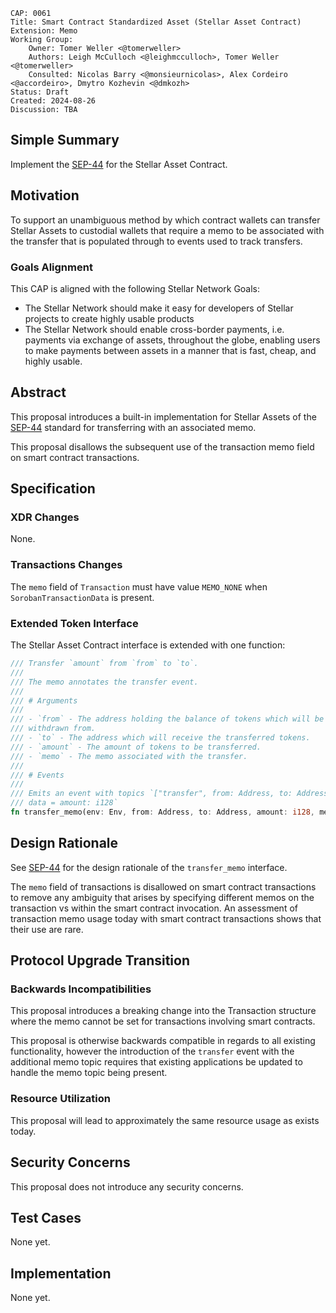 ```
CAP: 0061
Title: Smart Contract Standardized Asset (Stellar Asset Contract) Extension: Memo
Working Group:
    Owner: Tomer Weller <@tomerweller>
    Authors: Leigh McCulloch <@leighmcculloch>, Tomer Weller <@tomerweller>
    Consulted: Nicolas Barry <@monsieurnicolas>, Alex Cordeiro <@accordeiro>, Dmytro Kozhevin <@dmkozh>
Status: Draft
Created: 2024-08-26
Discussion: TBA
```

## Simple Summary

Implement the [SEP-44] for the Stellar Asset Contract.

## Motivation

To support an unambiguous method by which contract wallets can transfer Stellar Assets to custodial wallets that require
a memo to be associated with the transfer that is populated through to events used to track transfers.

### Goals Alignment

This CAP is aligned with the following Stellar Network Goals:

- The Stellar Network should make it easy for developers of Stellar projects to create highly usable products
- The Stellar Network should enable cross-border payments, i.e. payments via exchange of assets, throughout the globe,
  enabling users to make payments between assets in a manner that is fast, cheap, and highly usable.

## Abstract

This proposal introduces a built-in implementation for Stellar Assets of the [SEP-44] standard for transferring with
an associated memo.

This proposal disallows the subsequent use of the transaction memo field on smart contract transactions.

## Specification

### XDR Changes

None.

### Transactions Changes

The `memo` field of `Transaction` must have value `MEMO_NONE` when `SorobanTransactionData` is present.

### Extended Token Interface

The Stellar Asset Contract interface is extended with one function:

```rust
/// Transfer `amount` from `from` to `to`.
///
/// The memo annotates the transfer event.
///
/// # Arguments
///
/// - `from` - The address holding the balance of tokens which will be
/// withdrawn from.
/// - `to` - The address which will receive the transferred tokens.
/// - `amount` - The amount of tokens to be transferred.
/// - `memo` - The memo associated with the transfer.
///
/// # Events
///
/// Emits an event with topics `["transfer", from: Address, to: Address, sep0011_asset: String, memo: u64],
/// data = amount: i128`
fn transfer_memo(env: Env, from: Address, to: Address, amount: i128, memo: u64);
```

## Design Rationale

See [SEP-44] for the design rationale of the `transfer_memo` interface.

The `memo` field of transactions is disallowed on smart contract transactions to remove any ambiguity that arises by
specifying different memos on the transaction vs within the smart contract invocation. An assessment of transaction memo
usage today with smart contract transactions shows that their use are rare.

## Protocol Upgrade Transition

### Backwards Incompatibilities

This proposal introduces a breaking change into the Transaction structure where the memo cannot be set for transactions
involving smart contracts.

This proposal is otherwise backwards compatible in regards to all existing functionality, however the introduction of
the `transfer` event with the additional memo topic requires that existing applications be updated to handle the memo
topic being present.

### Resource Utilization

This proposal will lead to approximately the same resource usage as exists today.

## Security Concerns

This proposal does not introduce any security concerns.

## Test Cases

None yet.

## Implementation

None yet.

[SEP-44]: ../ecosystem/SEP-44.md
